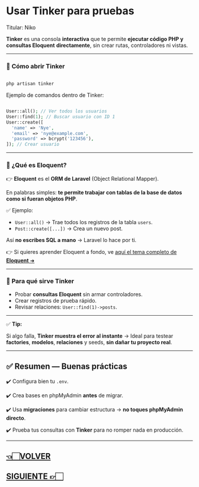 # Usar Tinker para pruebas

Titular: Niko

**Tinker** es una consola **interactiva** que te permite **ejecutar código PHP y consultas Eloquent** **directamente**, sin crear rutas, controladores ni vistas.

---

### 📌 **Cómo abrir Tinker**

```bash

php artisan tinker

```

Ejemplo de comandos dentro de Tinker:

```php

User::all(); // Ver todos los usuarios
User::find(1); // Buscar usuario con ID 1
User::create([
  'name' => 'Nye',
  'email' => 'nye@example.com',
  'password' => bcrypt('123456'),
]); // Crear usuario

```

---

### 📌 **¿Qué es Eloquent?**

👉 **Eloquent** es el **ORM de Laravel** (Object Relational Mapper).

En palabras simples: **te permite trabajar con tablas de la base de datos como si fueran objetos PHP**.

✅ Ejemplo:

- `User::all()` → Trae todos los registros de la tabla `users`.
- `Post::create([...])` → Crea un nuevo post.

Así **no escribes SQL a mano** → Laravel lo hace por ti.

👉 Si quieres aprender Eloquent a fondo, ve [aquí el tema completo de **Eloquent** ➜](Qué%20es%20Eloquent.md) 

---

### 📌 **Para qué sirve Tinker**

- Probar **consultas Eloquent** sin armar controladores.
- Crear registros de prueba rápido.
- Revisar relaciones: `User::find(1)->posts`.

---

✅ **Tip:**

Si algo falla, **Tinker muestra el error al instante** → Ideal para testear **factories**, **modelos**, **relaciones** y seeds, **sin dañar tu proyecto real**.

---

## ✅ **Resumen — Buenas prácticas**

✔️ Configura bien tu `.env`.

✔️ Crea bases en phpMyAdmin **antes** de migrar.

✔️ Usa **migraciones** para cambiar estructura → **no toques phpMyAdmin directo**.

✔️ Prueba tus consultas con **Tinker** para no romper nada en producción.

---

## [👈🏻VOLVER](Editar%20tablas%20existentes.md)

## [SIGUIENTE 👉🏻](Seeders%20y%20Factories.md)